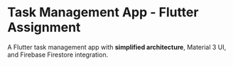 # Task Management App - Flutter Assignment

A Flutter task management app with **simplified architecture**, Material 3 UI, and Firebase Firestore integration.

